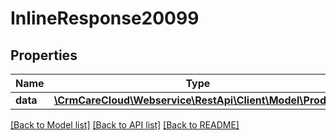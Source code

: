 # InlineResponse20099

## Properties
Name | Type | Description | Notes
------------ | ------------- | ------------- | -------------
**data** | [**\CrmCareCloud\Webservice\RestApi\Client\Model\Product**](Product.md) |  | [optional] 

[[Back to Model list]](../../README.md#documentation-for-models) [[Back to API list]](../../README.md#documentation-for-api-endpoints) [[Back to README]](../../README.md)


